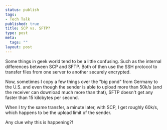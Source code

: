 ```yaml
--- 
status: publish
tags: 
- Tech Talk
published: true
title: SCP vs. SFTP?
type: post
meta: 
  tags: ""
layout: post
---
```

Some things in geek world tend to be a little confusing. Such as the internal differences between SCP and SFTP. Both of then use the SSH protocol to transfer files from one server to another securely encrypted.

Now, sometimes I copy a few things over the "big pond" from Germany to the U.S. and even though the sender is able to upload more than 50k/s (and the receiver can download much more than that), SFTP doesn't get any faster than 15 kilobytes per second.

When I try the same transfer, a minute later, with SCP, I get roughly 60k/s, which happens to be the upload limit of the sender.

Any clue why this is happening?!
